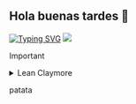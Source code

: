 ## Hola buenas tardes 👋

[![Typing SVG](https://readme-typing-svg.herokuapp.com?font=Fira+Code&pause=1000&width=435&lines=insertar+texto+de+prueba)](https://git.io/typing-svg)
 ![](http://github-profile-summary-cards.vercel.app/api/cards/profile-details?username=jfajula&theme=default) 

>[!IMPORTANT]
>
>
><details>
><summary>Lean Claymore</summary>
>
>![image](https://github.com/user-attachments/assets/e07c0bcb-69c2-4cae-b7f7-82624fd1e461)
></details>

patata
